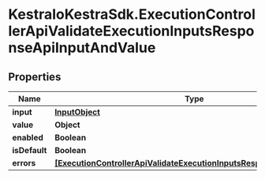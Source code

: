 # KestraIoKestraSdk.ExecutionControllerApiValidateExecutionInputsResponseApiInputAndValue

## Properties

Name | Type | Description | Notes
------------ | ------------- | ------------- | -------------
**input** | [**InputObject**](InputObject.md) |  | 
**value** | **Object** |  | 
**enabled** | **Boolean** |  | 
**isDefault** | **Boolean** |  | 
**errors** | [**[ExecutionControllerApiValidateExecutionInputsResponseApiInputError]**](ExecutionControllerApiValidateExecutionInputsResponseApiInputError.md) |  | 


